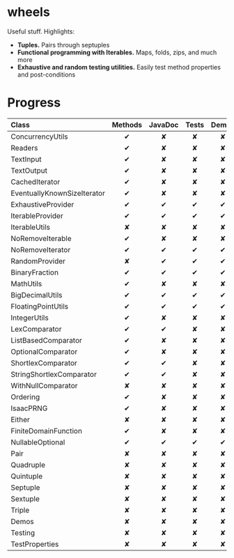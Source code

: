 wheels
======

Useful stuff. Highlights:
* <b>Tuples.</b> Pairs through septuples
* <b>Functional programming with Iterables.</b> Maps, folds, zips, and much more
* <b>Exhaustive and random testing utilities.</b> Easily test method properties and post-conditions 

Progress
========

| Class                       | Methods | JavaDoc | Tests | Demos | Properties |
|:--------------------------- |:-------:|:-------:|:-----:|:-----:|:----------:|
| ConcurrencyUtils            | ✔       | ✘       | ✘     | ✘     | ✘          |
| Readers                     | ✔       | ✘       | ✘     | ✘     | ✘          |
| TextInput                   | ✔       | ✘       | ✘     | ✘     | ✘          |
| TextOutput                  | ✔       | ✘       | ✘     | ✘     | ✘          |
| CachedIterator              | ✔       | ✘       | ✘     | ✘     | ✘          |
| EventuallyKnownSizeIterator | ✔       | ✘       | ✘     | ✘     | ✘          |
| ExhaustiveProvider          | ✔       | ✔       | ✔     | ✔     | ✔          |
| IterableProvider            | ✔       | ✔       | ✔     | ✔     | ✔          |
| IterableUtils               | ✘       | ✘       | ✘     | ✘     | ✘          |
| NoRemoveIterable            | ✔       | ✘       | ✘     | ✘     | ✘          |
| NoRemoveIterator            | ✔       | ✔       | ✔     | ✔     | ✔          |
| RandomProvider              | ✘       | ✔       | ✔     | ✔     | ✔          |
| BinaryFraction              | ✔       | ✔       | ✔     | ✔     | ✔          |
| MathUtils                   | ✔       | ✘       | ✘     | ✘     | ✘          |
| BigDecimalUtils             | ✔       | ✔       | ✔     | ✔     | ✔          |
| FloatingPointUtils          | ✔       | ✔       | ✔     | ✔     | ✔          |
| IntegerUtils                | ✔       | ✘       | ✘     | ✘     | ✘          |
| LexComparator               | ✔       | ✔       | ✘     | ✘     | ✘          |
| ListBasedComparator         | ✔       | ✘       | ✘     | ✘     | ✘          |
| OptionalComparator          | ✔       | ✘       | ✘     | ✘     | ✘          |
| ShortlexComparator          | ✔       | ✔       | ✘     | ✘     | ✘          |
| StringShortlexComparator    | ✔       | ✔       | ✘     | ✘     | ✘          |
| WithNullComparator          | ✘       | ✘       | ✘     | ✘     | ✘          |
| Ordering                    | ✔       | ✘       | ✘     | ✘     | ✘          |
| IsaacPRNG                   | ✔       | ✘       | ✘     | ✘     | ✘          |
| Either                      | ✘       | ✘       | ✘     | ✘     | ✘          |
| FiniteDomainFunction        | ✔       | ✘       | ✘     | ✘     | ✘          |
| NullableOptional            | ✔       | ✔       | ✔     | ✔     | ✔          |
| Pair                        | ✘       | ✘       | ✘     | ✘     | ✘          |
| Quadruple                   | ✘       | ✘       | ✘     | ✘     | ✘          |
| Quintuple                   | ✘       | ✘       | ✘     | ✘     | ✘          |
| Septuple                    | ✘       | ✘       | ✘     | ✘     | ✘          |
| Sextuple                    | ✘       | ✘       | ✘     | ✘     | ✘          |
| Triple                      | ✘       | ✘       | ✘     | ✘     | ✘          |
| Demos                       | ✘       | ✘       | ✘     | ✘     | ✘          |
| Testing                     | ✘       | ✘       | ✘     | ✘     | ✘          |
| TestProperties              | ✘       | ✘       | ✘     | ✘     | ✘          |
